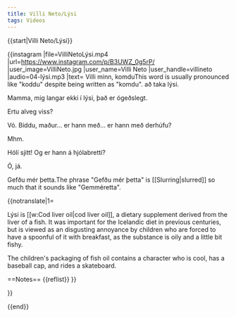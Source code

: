 ```yaml
---
title: Villi Neto/Lýsi
tags: Videos
---
```


{{start|Villi Neto/Lýsi}}

{{instagram
|file=VilliNetoLýsi.mp4
|url=https://www.instagram.com/p/B3UWZ_0g5rP/
|user_image=VilliNeto.jpg
|user_name=Villi Neto
|user_handle=villineto
|audio=04-lýsi.mp3
|text=
Villi minn, komdu<ref>This word is usually pronounced like "koddu" despite being written as "komdu".</ref> að taka lýsi.

Mamma, mig langar ekki í lýsi, það er ógeðslegt. 

Ertu alveg viss?

Vó. Bíddu, maður... er hann með... er hann með derhúfu?

Mhm.

Hólí sjitt! Og er hann á hjólabretti?

Ó, já.

Gefðu mér þetta.<ref>The phrase "Gefðu mér þetta" is [[Slurring|slurred]] so much that it sounds like "Gemméretta".</ref>
</div>

{{notranslate|1=
<div class="video-explanation">
Lýsi is [[w:Cod liver oil|cod liver oil]], a dietary supplement derived from the liver of a fish. It was important for the Icelandic diet in previous centuries, but is viewed as an disgusting annoyance by children who are forced to have a spoonful of it with breakfast, as the substance is oily and a little bit fishy.

The children's packaging of fish oil contains a character who is cool, has a baseball cap, and rides a skateboard.
<div>
==Notes== 
{{reflist}}
}}

}}


{{end}}